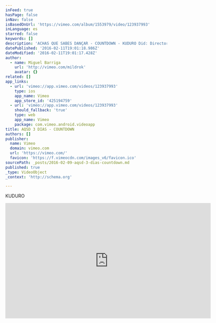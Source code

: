 ```yaml
---
inFeed: true
hasPage: false
inNav: false
isBasedOnUrl: 'https://vimeo.com/album/1553979/video/123937993'
inLanguage: es
starred: false
keywords: []
description: 'ACHAS QUE SABES DANÇAR - COUNTDOWN - KUDURO Did: Director, editing, compositing. Camera: Daniel Miranda Choreography: Show People By: bloomgraphics.tv'
datePublished: '2016-02-11T19:01:18.986Z'
dateModified: '2016-02-11T19:01:17.428Z'
author:
  - name: Miguel Barriga
    url: 'http://vimeo.com/mildrok'
    avatar: {}
related: []
app_links:
  - url: 'vimeo://app.vimeo.com/videos/123937993'
    type: ios
    app_name: Vimeo
    app_store_id: '425194759'
  - url: 'vimeo://app.vimeo.com/videos/123937993'
    should_fallback: 'true'
    type: web
    app_name: Vimeo
    package: com.vimeo.android.videoapp
title: AQSD 3 DIAS - COUNTDOWN
authors: []
publisher:
  name: Vimeo
  domain: vimeo.com
  url: 'https://vimeo.com/'
  favicon: 'https://f.vimeocdn.com/images_v6/favicon.ico'
sourcePath: _posts/2016-02-09-aqsd-3-dias-countdown.md
published: true
_type: VideoObject
_context: 'http://schema.org'

---
```

KUDURO

<iframe src="https://cdn.embedly.com/widgets/media.html?src=https%3A%2F%2Fplayer.vimeo.com%2Fvideo%2F123937993&amp;url=https%3A%2F%2Fvimeo.com%2F123937993&amp;image=http%3A%2F%2Fi.vimeocdn.com%2Fvideo%2F513468759_640.jpg&amp;key=b7d04c9b404c499eba89ee7072e1c4f7&amp;type=text%2Fhtml&amp;schema=vimeo" width="640" height="360" scrolling="no" frameborder="0" allowfullscreen="allowfullscreen" style=""></iframe>